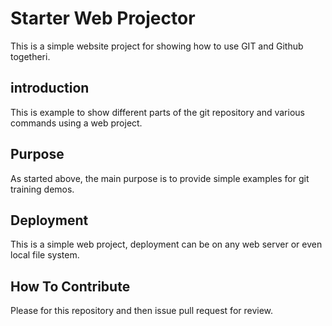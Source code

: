 # Starter Web Projector

This  is a simple website project for showing how 
to use GIT and Github togetheri.

## introduction
This is example to show different parts of the git
repository and various commands using a web project.


## Purpose

As started above, the main purpose is to provide simple 
examples for git training demos.

## Deployment
This is a simple web project, deployment can be on any web server or 
even local file system.

## How To Contribute
Please for this repository and then issue pull request for review.
